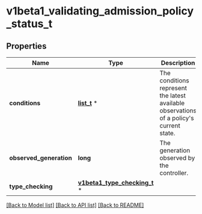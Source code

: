 # v1beta1_validating_admission_policy_status_t

## Properties
Name | Type | Description | Notes
------------ | ------------- | ------------- | -------------
**conditions** | [**list_t**](v1_condition.md) \* | The conditions represent the latest available observations of a policy&#39;s current state. | [optional] 
**observed_generation** | **long** | The generation observed by the controller. | [optional] 
**type_checking** | [**v1beta1_type_checking_t**](v1beta1_type_checking.md) \* |  | [optional] 

[[Back to Model list]](../README.md#documentation-for-models) [[Back to API list]](../README.md#documentation-for-api-endpoints) [[Back to README]](../README.md)


